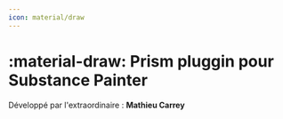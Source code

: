 ```yaml
---
icon: material/draw
---
```


# :material-draw: Prism pluggin pour Substance Painter

Développé par l'extraordinaire : **Mathieu Carrey**
